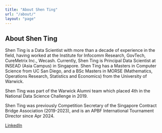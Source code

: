 ```yaml
---
title: "About Shen Ting"
url: "/about/"
layout: "page"
---
```


## About Shen Ting

Shen Ting is a Data Scientist with more than a decade of experience in the field, having worked at the Institute for Infocomm Research, GovTech, CureMetrix Inc., Wecash. Currently, Shen Ting is Principal Data Scientist at INSEAD (Asia Campus) in Singapore. Shen Ting has a Masters in Computer Science from UC San Diego, and a BSc Masters in MORSE (Mathematics, Operations Research, Statistics and Economics) from the University of Warwick.

Shen Ting was part of the Warwick Alumni team which placed 4th in the National Data Science Challenge in 2019.

Shen Ting was previously Competition Secretary of the Singapore Contract Bridge Association (2019-2023), and is an APBF International Tournament Director since Apr 2024.

[LinkedIn](https://www.linkedin.com/in/angshenting/)
